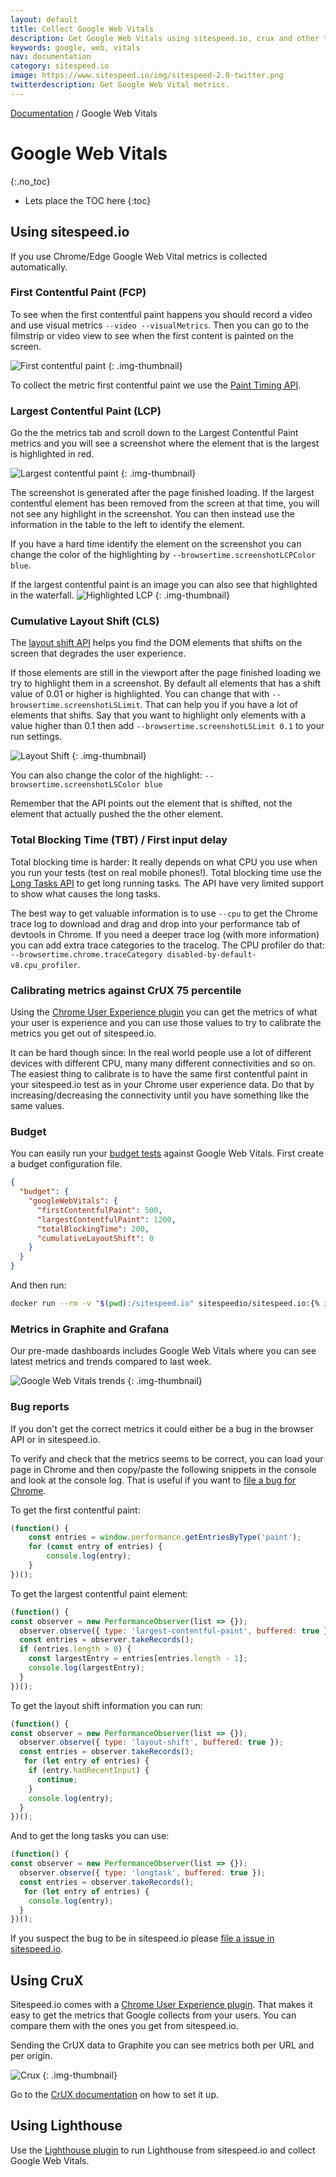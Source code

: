 ```yaml
---
layout: default
title: Collect Google Web Vitals
description: Get Google Web Vitals using sitespeed.io, crux and other tools.
keywords: google, web, vitals
nav: documentation
category: sitespeed.io
image: https://www.sitespeed.io/img/sitespeed-2.0-twitter.png
twitterdescription: Get Google Web Vital metrics.
---
```

[Documentation](/documentation/sitespeed.io/) / Google Web Vitals

# Google Web Vitals
{:.no_toc}

* Lets place the TOC here
{:toc}

## Using sitespeed.io
If you use Chrome/Edge Google Web Vital metrics is collected automatically.

### First Contentful Paint (FCP)

To see when the first contentful paint happens you should record a video and use visual metrics ```--video --visualMetrics```. Then you can go to the filmstrip or video view to see when the first content is painted on the screen.

![First contentful paint]({{site.baseurl}}/img/filmstrip-ls.jpg)
{: .img-thumbnail}

To collect the metric first contentful paint we use the [Paint Timing API](https://w3c.github.io/paint-timing/).

### Largest Contentful Paint (LCP)

Go the the metrics tab and scroll down to the Largest Contentful Paint metrics and you will see a screenshot where the element that is the largest is highlighted in red. 

![Largest contentful paint]({{site.baseurl}}/img/lcp-result.png)
{: .img-thumbnail}

The screenshot is generated after the page finished loading. If the largest contentful element has been removed from the screen at that time, you will not see any highlight in the screenshot. You can then instead use the information in the table to the left to identify the element.

If you have a hard time identify the element on the screenshot you can change the color of the highlighting by `--browsertime.screenshotLCPColor blue`.


If the largest contentful paint is an image you can also see that highlighted in the waterfall.
![Highlighted LCP]({{site.baseurl}}/img/lcp-waterfall.jpg)
{: .img-thumbnail}
### Cumulative Layout Shift (CLS)

The [layout shift API](https://wicg.github.io/layout-instability/) helps you find the DOM elements that shifts on the screen that degrades the user experience. 

If those elements are still in the viewport after the page finished loading we try to highlight them in a screenshot. By default all elements that has a shift value of 0.01 or higher is highlighted. You can change that with `--browsertime.screenshotLSLimit`. That can help you if you have a lot of elements that shifts. Say that you want to highlight only elements with a value higher than 0.1 then add `--browsertime.screenshotLSLimit 0.1` to your run settings.

![Layout Shift]({{site.baseurl}}/img/ls-result.png)
{: .img-thumbnail}

You can also change the color of the highlight: `--browsertime.screenshotLSColor blue`

Remember that the  API points out the element that is shifted, not the element that actually pushed the the other element.

### Total Blocking Time (TBT) / First input delay
Total blocking time is harder: It really depends on what CPU you use when you run your tests (test on real mobile phones!). Total blocking time use the [Long Tasks API](https://w3c.github.io/longtasks/) to get long running tasks. The API have very limited support to show what causes the long tasks. 

The best way to get valuable information is to use `--cpu` to get the Chrome trace log to download and drag and drop into your performance tab of devtools in Chrome. If you need a deeper trace log (with more information) you can add extra trace categories to the tracelog. The CPU profiler do that:  `--browsertime.chrome.traceCategory disabled-by-default-v8.cpu_profiler`.

### Calibrating metrics against CrUX 75 percentile
Using the [Chrome User Experience plugin](/documentation/sitespeed.io/crux/) you can get the metrics of what your user is experience and you can use those values to try to calibrate the metrics you get out of sitespeed.io. 

It can be hard though since: In the real world people use a lot of different devices with different CPU, many many different connectivities and so on. The easiest thing to calibrate is to have the same first contentful paint in your sitespeed.io test as in your Chrome user experience data. Do that by increasing/decreasing the connectivity until you have something like the same values.

### Budget

You can easily run your [budget tests](/documentation/sitespeed.io/performance-budget/) against Google Web Vitals. First create a budget configuration file.

~~~json
{
  "budget": {
    "googleWebVitals": {
      "firstContentfulPaint": 500,
      "largestContentfulPaint": 1200,
      "totalBlockingTime": 200,
      "cumulativeLayoutShift": 0
    }
  }
}
~~~

And then run:

~~~bash
docker run --rm -v "$(pwd):/sitespeed.io" sitespeedio/sitespeed.io:{% include version/sitespeed.io.txt %} --budget.configPath budget.json https://www.sitespeed.io/
~~~


### Metrics in Graphite and Grafana

Our pre-made dashboards includes Google Web Vitals where you can see latest metrics and trends compared to last week.

![Google Web Vitals trends]({{site.baseurl}}/img/Google-Web-Vitals-trends.png)
{: .img-thumbnail}



### Bug reports
If you don't get the correct metrics it could either be a bug in the browser API or in sitespeed.io.

To verify and check that the metrics seems to be correct, you can load your page in Chrome and then copy/paste the following snippets in the console and look at the console log. That is useful if you want to [file a bug for Chrome](https://bugs.chromium.org/p/chromium/issues/entry).


To get the first contentful paint:

~~~javascript
(function() {
    const entries = window.performance.getEntriesByType('paint');
    for (const entry of entries) {
        console.log(entry);
    }
})();
~~~

To get the largest contentful paint element:

~~~javascript
(function() {
const observer = new PerformanceObserver(list => {});
  observer.observe({ type: 'largest-contentful-paint', buffered: true });
  const entries = observer.takeRecords();
  if (entries.length > 0) {
    const largestEntry = entries[entries.length - 1];
    console.log(largestEntry);
  }
})();
~~~

To get the layout shift information you can run:

~~~javascript
(function() {
const observer = new PerformanceObserver(list => {});
  observer.observe({ type: 'layout-shift', buffered: true });
  const entries = observer.takeRecords();
   for (let entry of entries) {
    if (entry.hadRecentInput) {
      continue;
    } 
    console.log(entry);
  }
})();
~~~


And to get the long tasks you can use:

~~~javascript
(function() {
const observer = new PerformanceObserver(list => {});
  observer.observe({ type: 'longtask', buffered: true });
  const entries = observer.takeRecords();
   for (let entry of entries) {
    console.log(entry);
  }
})();
~~~

If you suspect the bug to be in sitespeed.io please [file a issue in sitespeed.io](https://github.com/sitespeedio/sitespeed.io/issues).
## Using CruX
Sitespeed.io comes with a [Chrome User Experience plugin](/documentation/sitespeed.io/crux/). That makes it easy to get the metrics that Google collects from your users. You can compare them with the ones you get from  sitespeed.io. 

Sending the CrUX data to Graphite you can see metrics both per URL and per origin. 

![Crux]({{site.baseurl}}/img/crux-google-web-vitals.png)
{: .img-thumbnail}

Go to the [CrUX documentation](/documentation/sitespeed.io/crux/) on how to set it up.
## Using Lighthouse
Use the [Lighthouse plugin](/documentation/sitespeed.io/lighthouse/) to run Lighthouse from sitespeed.io and collect Google Web Vitals.